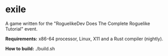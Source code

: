 # exile
A game written for the "RoguelikeDev Does The Complete Roguelike Tutorial" event.

**Requirements:** x86-64 processor, Linux, X11 and a Rust compiler (nightly).

**How to build:** ./build.sh
